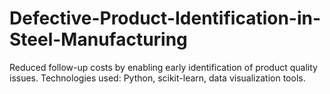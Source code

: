 # Defective-Product-Identification-in-Steel-Manufacturing
Reduced follow-up costs by enabling early identification of product quality issues. Technologies used: Python, scikit-learn, data visualization tools.
